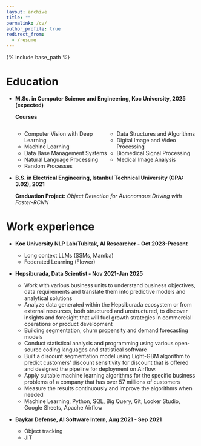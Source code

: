 ```yaml
---
layout: archive
title: ""
permalink: /cv/
author_profile: true
redirect_from:
  - /resume
---
```


{% include base_path %}

Education
======
* **M.Sc. in Computer Science and Engineering, Koc University, 2025 (expected)**
  
  **Courses**
  <div style="display: flex; justify-content: space-between;">
    <div>
  
    - Computer Vision with Deep Learning  
    - Machine Learning
    - Data Base Management Systems
    - Natural Language Processing
    - Random Processes
    </div>
  <div>

    - Data Structures and Algorithms  
    - Digital Image and Video Processing
    - Biomedical Signal Processing
    - Medical Image Analysis
    </div>
  </div>
  

* **B.S. in Electrical Engineering, Istanbul Technical University (GPA: 3.02), 2021**

  **Graduation Project:** *Object Detection for Autonomous Driving with Faster-RCNN*

Work experience
======
* **Koc University NLP Lab/Tubitak, AI Researcher - Oct 2023-Present**
  * Long context LLMs (SSMs, Mamba)
  * Federated Learning (Flower)


* **Hepsiburada, Data Scientist - Nov 2021-Jan 2025** 
  * Work with various business units to understand business objectives, data requirements and  translate them into predictive models and analytical solutions
  * Analyze data generated within the Hepsiburada ecosystem or from external resources, both  structured and unstructured, to discover insights and foresight that will fuel growth strategies in  commercial operations or product development
  * Building segmentation, churn propensity and demand forecasting models
  * Conduct statistical analysis and programming using various open-source coding languages and statistical software
  * Built a discount segmentation model using Light-GBM algorithm to predict customers’ discount  sensitivity for discount that is offered and designed the pipeline for deployment on Airflow.
  * Apply suitable machine learning algorithms for the specific business problems of a company that has over 57 millions of customers
  * Measure the results continuously and improve the algorithms when needed
  * Machine Learning, Python, SQL, Big Query, Git, Looker Studio, Google Sheets, Apache Airflow


* **Baykar Defense, AI Software Intern, Aug 2021 - Sep 2021**
  * Object tracking
  * JIT
